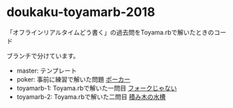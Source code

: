 # doukaku-toyamarb-2018

「オフラインリアルタイムどう書く」の過去問をToyama.rbで解いたときのコード

ブランチで分けています。

- master: テンプレート
- poker: 事前に練習で解いた問題 [ポーカー](https://qiita.com/Nabetani/items/cbc3af152ee3f50a822f)
- toyamarb-1: Toyama.rbで解いた一問目 [フォークじゃない](http://nabetani.sakura.ne.jp/hena/ord18notfork/)
- toyamarb-2: Toyama.rbで解いた二問目 [積み木の水槽](http://nabetani.sakura.ne.jp/hena/ord13blocktup/)
